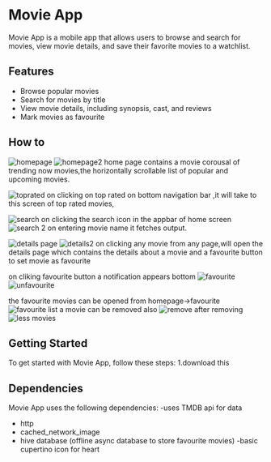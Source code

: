 # Movie App

Movie App is a mobile app that allows users to browse and search for movies, view movie details, and save their favorite movies to a watchlist.

## Features

- Browse popular movies
- Search for movies by title
- View movie details, including synopsis, cast, and reviews
- Mark movies as favourite


## How to
![homepage](screenshots/1.png)   ![homepage2](screenshots/2.png)
home page contains a movie corousal of trending now movies,the horizontally scrollable list of 
popular and upcoming movies.

![toprated](screenshots/3.png)
on clicking on top rated on bottom navigation bar ,it will take to this screen of top rated movies,

![search](screenshots/4.png)
on clicking the search icon in the appbar of home screen
![search 2](screenshots/5.png)
on entering movie name it fetches output.

![details page](screenshots/6.png) ![details2](screenshots/Screenshot_1689153363.png)
on clicking any movie from any page,will open the details page which contains the details about a movie
and a favourite button to set movie as favourite
 
 on cliking favourite button a notification appears bottom
![favourite](screenshots/7.png) ![unfavourite](screenshots/8.png)

the favourite movies can be opened from homepage->favourite
![favourite list](screenshots/9.png)
a movie can be removed also
![remove](screenshots/10.png)
after removing
![less movies](screenshots/11.png)


## Getting Started

To get started with Movie App, follow these steps:
1.download this

## Dependencies

Movie App uses the following dependencies:
-uses TMDB api for data
- http
- cached_network_image
- hive database (offline async database to store favourite movies)
-basic cupertino icon for heart



